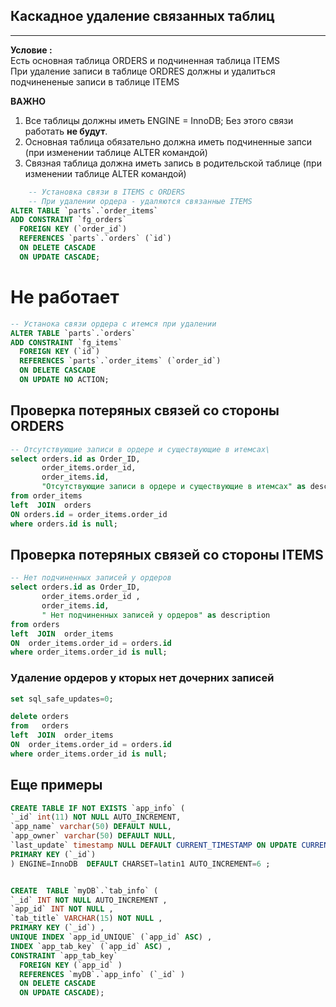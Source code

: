 ## Каскадное удаление связанных таблиц
---

**Условие :**  
Есть основная таблица ORDERS и подчиненная таблица ITEMS     
При удаление записи в таблице ORDRES должны и удалиться подчинененые записи в таблице ITEMS   


**ВАЖНО**    
1. Все таблицы должны иметь ENGINE = InnoDB;   Без этого связи работать **не будут**.
2. Основная таблица обязательно должна иметь подчиненные запси (при изменении таблице ALTER командой)    
3. Связная таблица должна иметь запись в родительской таблице  (при изменении таблице ALTER командой)   

```sql
    -- Установка связи в ITEMS с ORDERS 
    -- При удалении ордера - удаляются связанные ITEMS
ALTER TABLE `parts`.`order_items` 
ADD CONSTRAINT `fg_orders`
  FOREIGN KEY (`order_id`)
  REFERENCES `parts`.`orders` (`id`)
  ON DELETE CASCADE
  ON UPDATE CASCADE;
```

# Не работает
```sql
-- Устанока связи ордера с итемся при удалении
ALTER TABLE `parts`.`orders` 
ADD CONSTRAINT `fg_items`
  FOREIGN KEY (`id`)
  REFERENCES `parts`.`order_items` (`order_id`)
  ON DELETE CASCADE
  ON UPDATE NO ACTION;
```

## Проверка потеряных связей со стороны ORDERS   
```sql
-- Отсутствующие записи в ордере и существующие в итемсах\
select orders.id as Order_ID, 
       order_items.order_id, 
       order_items.id,
       "Отсутствующие записи в ордере и существующие в итемсах" as description
from order_items 
left  JOIN  orders  
ON orders.id = order_items.order_id
where orders.id is null;
```

## Проверка потеряных связей со стороны ITEMS
```sql
-- Нет подчиненных записей у ордеров
select orders.id as Order_ID, 
       order_items.order_id , 
       order_items.id,
       " Нет подчиненных записей у ордеров" as description
from orders 
left  JOIN  order_items   
ON  order_items.order_id = orders.id
where order_items.order_id is null;
```

### Удаление ордеров у кторых нет дочерних записей

```sql
set sql_safe_updates=0;

delete orders
from   orders  
left  JOIN  order_items   
ON  order_items.order_id = orders.id 
where order_items.order_id is null;
```

## Еще примеры

```sql
CREATE TABLE IF NOT EXISTS `app_info` (
`_id` int(11) NOT NULL AUTO_INCREMENT,
`app_name` varchar(50) DEFAULT NULL,
`app_owner` varchar(50) DEFAULT NULL,
`last_update` timestamp NULL DEFAULT CURRENT_TIMESTAMP ON UPDATE CURRENT_TIMESTAMP,
PRIMARY KEY (`_id`)
) ENGINE=InnoDB  DEFAULT CHARSET=latin1 AUTO_INCREMENT=6 ;


CREATE  TABLE `myDB`.`tab_info` (
`_id` INT NOT NULL AUTO_INCREMENT ,
`app_id` INT NOT NULL ,
`tab_title` VARCHAR(15) NOT NULL ,
PRIMARY KEY (`_id`) ,
UNIQUE INDEX `app_id_UNIQUE` (`app_id` ASC) ,
INDEX `app_tab_key` (`app_id` ASC) ,
CONSTRAINT `app_tab_key`
  FOREIGN KEY (`app_id` )
  REFERENCES `myDB`.`app_info` (`_id` )
  ON DELETE CASCADE
  ON UPDATE CASCADE); 
  ```
  


 
